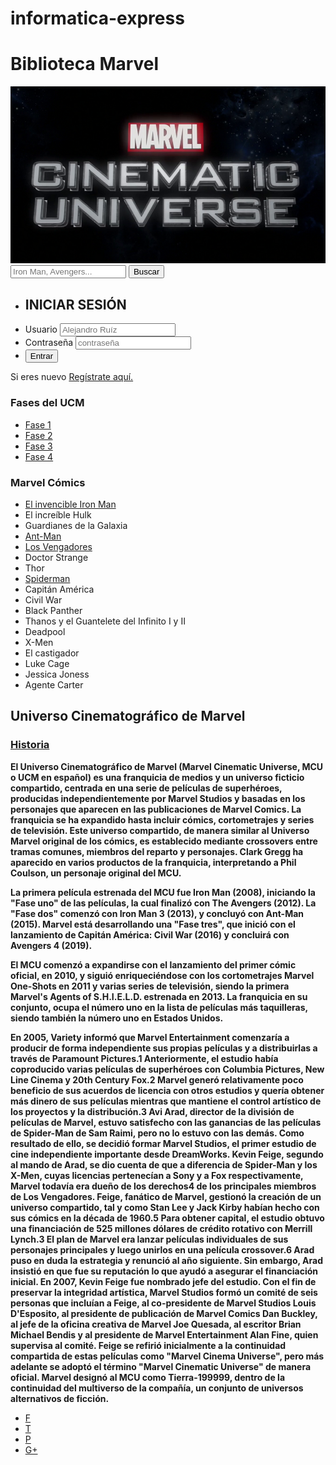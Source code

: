 # informatica-express
<html><!DOCTYPE html PUBLIC "-//W3C//DTD XHTML 1.0 Transitional//EN"
"http://www.w3.org/TR/xhtml1/DTD/xhtml1-transitional.dtd">
<html xmlns="http://www.w3.org/1999/xhtml" lang="es" xml:lang="es">
<link rel="shortcut icon" href="Imagenes/favicon.ico" type="image/ico" />
<head>
<meta http-equiv="Content-Type" content="text/html; charset=ISO-8859-1" />
<title>Mi biblioteca de Marvel</title>
<link rel="stylesheet" type="text/css" media="screen" href="Estilos/Estilosproyecto.css" />
</head>
<body>
<div id="contenedor">
	<div id="cabecera">
		<h1>Biblioteca Marvel</h1>
	</div>
		<img src="Imagenes/Universo Marvel.png">
	<div>
		<form id="busqueda" action="http://www.google.es">
     		<input type="text" placeholder="Iron Man, Avengers..." required>
     		<button type="submit">Buscar</button>
 		</form>
	</div>
	<div id="registro">
		<form  class="forma" action="#" id="forma" runat="server">
        <div>
            <ul>
                <li>
                    <h2>INICIAR SESIÓN</h2>
                <li>
                    <label for="name">Usuario</label>
                    <input type="text" placeholder="Alejandro Ruíz" required />
                </li>
                <li>
                    <label for="contrasena">Contraseña</label>
                    <input type="password" placeholder="contraseña" required />
                </li>
                <li>
                    <button class="submit" type="submit">Entrar</button>
                </li>
            </ul>
        </div>
    </form>
    <p>Si eres nuevo <a href="índice/Formulario.html" target="_blank"> Regístrate aquí.</a></p>
	</div>
		<div id="menu">
				<h3>Fases del UCM</h3>
				<ul>
					<li><a href="índice/Fase 1.html" target="_blank">Fase 1</a></li>
					<li><a href="índice/Fase 2.html" target="_blank">Fase 2</a></li>
					<li><a href="índice/Fase 3.html" target="_blank">Fase 3</a></li>
					<li><a href="índice/Fase 4.html" target="_blank">Fase 4</a></li>
				</ul>
				<h3>Marvel Cómics</h3>
				<ul>
					<li><a href="índice/Iron Man.html" target="_blank">El invencible Iron Man</a></li>
					<li>El increíble Hulk</li>
					<li>Guardianes de la Galaxia</li>
					<li><a href="índice/Ant-Man.html" target="_blank">Ant-Man</a></li>
					<li><a href="índice/Avengers.html" target="_blank">Los Vengadores</a></li>
					<li>Doctor Strange</li>
					<li>Thor</li>
					<li><a href="http://marvel.com/universe/Spider-Man_(Peter_Parker)#axzz56RNaecFk" target="_blank">Spiderman</a></li>
					<li>Capitán América</li>
					<li>Civil War</li>
					<li>Black Panther</li>
					<li>Thanos y el Guantelete del Infinito I y II</li>
					<li>Deadpool</li>
					<li>X-Men</li>
					<li>El castigador</li>
					<li>Luke Cage</li>
					<li>Jessica Joness</li>
					<li>Agente Carter</li>
				</ul>
		</div>
		<div id="cuerpo">
			<div id="titulo">
				<h2>Universo Cinematográfico de Marvel</h2>
			</div>
			<div id="subtitulo">
				<h3><u>Historia</u></h3>
			</div>
			<div id="contenido">
				<p><strong>El Universo Cinematográfico de Marvel (Marvel Cinematic Universe, MCU o UCM en español) es una franquicia de medios y un universo ficticio compartido, centrada en una serie de películas de superhéroes, producidas independientemente por Marvel Studios y basadas en los personajes que aparecen en las publicaciones de Marvel Comics. La franquicia se ha expandido hasta incluir cómics, cortometrajes y series de televisión. Este universo compartido, de manera similar al Universo Marvel original de los cómics, es establecido mediante crossovers entre tramas comunes, miembros del reparto y personajes. Clark Gregg ha aparecido en varios productos de la franquicia, interpretando a Phil Coulson, un personaje original del MCU.</p>
				<p>La primera película estrenada del MCU fue Iron Man (2008), iniciando la "Fase uno" de las películas, la cual finalizó con The Avengers (2012). La "Fase dos" comenzó con Iron Man 3 (2013), y concluyó con Ant-Man (2015). Marvel está desarrollando una "Fase tres", que inició con el lanzamiento de Capitán América: Civil War (2016) y concluirá con Avengers 4 (2019).</p>
				<p>El MCU comenzó a expandirse con el lanzamiento del primer cómic oficial, en 2010, y siguió enriqueciéndose con los cortometrajes Marvel One-Shots en 2011 y varias series de televisión, siendo la primera Marvel's Agents of S.H.I.E.L.D. estrenada en 2013.
				La franquicia en su conjunto, ocupa el número uno en la lista de películas más taquilleras, siendo también la número uno en Estados Unidos.</p>
				<p>En 2005, Variety informó que Marvel Entertainment comenzaría a producir de forma independiente sus propias películas y a distribuirlas a través de Paramount Pictures.1​ Anteriormente, el estudio había coproducido varias películas de superhéroes con Columbia Pictures, New Line Cinema y 20th Century Fox.2​ Marvel generó relativamente poco beneficio de sus acuerdos de licencia con otros estudios y quería obtener más dinero de sus películas mientras que mantiene el control artístico de los proyectos y la distribución.3​ Avi Arad, director de la división de películas de Marvel, estuvo satisfecho con las ganancias de las películas de Spider-Man de Sam Raimi, pero no lo estuvo con las demás. Como resultado de ello, se decidió formar Marvel Studios, el primer estudio de cine independiente importante desde DreamWorks. Kevin Feige, segundo al mando de Arad, se dio cuenta de que a diferencia de Spider-Man y los X-Men, cuyas licencias pertenecían a Sony y a Fox respectivamente, Marvel todavía era dueño de los derechos4​ de los principales miembros de Los Vengadores. Feige, fanático de Marvel, gestionó la creación de un universo compartido, tal y como Stan Lee y Jack Kirby habían hecho con sus cómics en la década de 1960.5​ Para obtener capital, el estudio obtuvo una financiación de 525 millones dólares de crédito rotativo con Merrill Lynch.3​ El plan de Marvel era lanzar películas individuales de sus personajes principales y luego unirlos en una película crossover.6​ Arad puso en duda la estrategia y renunció al año siguiente. Sin embargo, Arad insistió en que fue su reputación lo que ayudó a asegurar el financiación inicial. En 2007, Kevin Feige fue nombrado jefe del estudio. Con el fin de preservar la integridad artística, Marvel Studios formó un comité de seis personas que incluían a Feige, al co-presidente de Marvel Studios Louis D'Esposito, al presidente de publicación de Marvel Comics Dan Buckley, al jefe de la oficina creativa de Marvel Joe Quesada, al escritor Brian Michael Bendis y al presidente de Marvel Entertainment Alan Fine, quien supervisa al comité. Feige se refirió inicialmente a la continuidad compartida de estas películas como "Marvel Cinema Universe", pero más adelante se adoptó el término "Marvel Cinematic Universe" de manera oficial. Marvel designó al MCU como Tierra-199999, dentro de la continuidad del multiverso de la compañía, un conjunto de universos alternativos de ficción.</strong></p>
			</div>
		</div>
		<div class="redsocial">
			<ul>
				<li><a href="https://www.facebook.com/MarvelESP/?brand_redir=137961399600504" target="_blank" class="iconoF">F</a></li>
				<li><a href="https://twitter.com/Marvel" target="_blank" class="iconoT">T</a></li>
				<li><a href="https://www.pinterest.es/search/pins/?q=marvel&rs=typed&term_meta[]=marvel%7Ctyped" target="_blank" class="iconoP">P</a></li>
				<li><a href="https://plus.google.com/u/0/+marvel" target="_blank" class="iconoG">G+</a></li>
			</ul>
		</div>
</div>
</body>
</html>
<p>
<html/>
